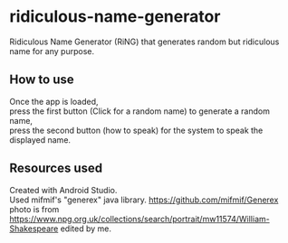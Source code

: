 # ridiculous-name-generator
Ridiculous Name Generator (RiNG) that generates random but ridiculous name for any purpose.</br>

## How to use
Once the app is loaded, </br>
press the first button (Click for a random name) to generate a random name, </br>
press the second button (how to speak) for the system to speak the displayed name. </br>

## Resources used
Created with Android Studio. </br>
Used mifmif's "generex" java library. https://github.com/mifmif/Generex </br>
photo is from https://www.npg.org.uk/collections/search/portrait/mw11574/William-Shakespeare edited by me. </br>
